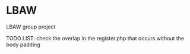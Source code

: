 # LBAW
LBAW group project

TODO LIST:
check the overlap in the register.php that occurs without the body padding
